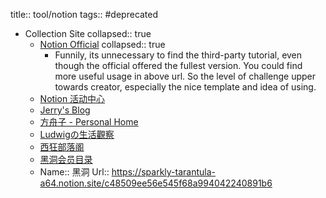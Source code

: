 title:: tool/notion
tags:: #deprecated
- Collection Site
  collapsed:: true
  - [Notion Official](https://www.notion.so/Notion-Official-83715d7703ee4b8699b5e659a4712dd8)
    collapsed:: true
    - Funnily, its unnecessary to find the third-party tutorial, even though the official offered the fullest version. You could find more useful usage in above url. So the level of challenge upper towards creator, especially the nice template and idea of using.
  - [Notion 活动中心](https://www.notion.so/Notion-df27d6e217584b0aa0fa2c0ea3f504b5)
  - [Jerry's Blog](https://jerryw.cn/)
  - [方舟子 - Personal Home](https://www.notion.so/Personal-Home-2426c5649b8e41f382c2c44ad07ba618)
  - [Ludwigの生活觀察](https://www.notion.so/Ludwig-faeaabbf01394a33bfa5638a9a37f74a)
  - [西狂部落阁](https://www.notion.so/efdedb1093264e03b37c9deab3b8b056)
  - [黑洞会员目录](https://sparkly-tarantula-a64.notion.site/c48509ee56e545f68a994042240891b6)
  - Name:: 黑洞
    Url:: https://sparkly-tarantula-a64.notion.site/c48509ee56e545f68a994042240891b6